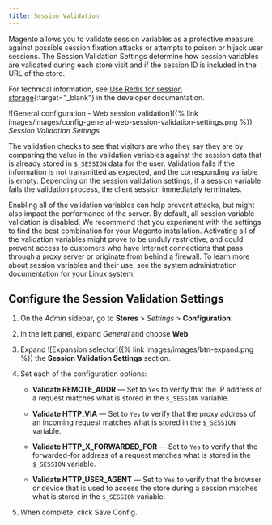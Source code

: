 ```yaml
---
title: Session Validation
---
```


Magento allows you to validate session variables as a protective measure against possible session fixation attacks or attempts to poison or hijack user sessions. The Session Validation Settings determine how session variables are validated during each store visit and if the session ID is included in the URL of the store.

For technical information, see [Use Redis for session storage][1]{:target="_blank"} in the developer documentation.

![General configuration - Web session validation]({% link images/images/config-general-web-session-validation-settings.png %})
_Session Validation Settings_

The validation checks to see that visitors are who they say they are by comparing the value in the validation variables against the session data that is already stored in `$_SESSION` data for the user. Validation fails if the information is not transmitted as expected, and the corresponding variable is empty. Depending on the session validation settings, if a session variable fails the validation process, the client session immediately terminates.

Enabling all of the validation variables can help prevent attacks, but might also impact the performance of the server. By default, all session variable validation is disabled. We recommend that you experiment with the settings to find the best combination for your Magento installation. Activating all of the validation variables might prove to be unduly restrictive, and could prevent access to customers who have Internet connections that pass through a proxy server or originate from behind a firewall. To learn more about session variables and their use, see the system administration documentation for your Linux system.

## Configure the Session Validation Settings

1. On the _Admin_ sidebar, go to  **Stores** > _Settings_ > **Configuration**.

1. In the left panel, expand _General_ and choose **Web**.

1. Expand ![Expansion selector]({% link images/images/btn-expand.png %}) the **Session Validation Settings** section.

1. Set each of the configuration options:

    - **Validate REMOTE_ADDR** — Set to `Yes` to verify that the IP address of a request matches what is stored in the `$_SESSION` variable.

    - **Validate HTTP_VIA** — Set to `Yes` to verify that the proxy address of an incoming request matches what is stored in the `$_SESSION` variable.

    - **Validate HTTP_X_FORWARDED_FOR** — Set to `Yes` to verify that the forwarded-for address of a request matches what is stored in the `$_SESSION` variable.

    - **Validate HTTP_USER_AGENT** — Set to `Yes` to verify that the browser or device that is used to access the store during a session matches what is stored in the `$_SESSION` variable.

1. When complete, click <span class="btn">Save Config</span>.

[1]: https://devdocs.magento.com/guides/v2.3/config-guide/redis/redis-session.html
